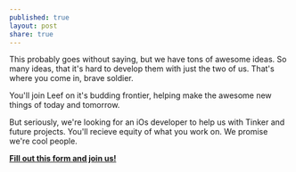 ```yaml
---
published: true
layout: post
share: true
---
```


This probably goes without saying, but we have tons of awesome ideas. So many ideas, that it's hard to develop them with just the two of us. That's where you come in, brave soldier.

You'll join Leef on it's budding frontier, helping make the awesome new things of today and tomorrow.
</advertisement>

But seriously, we're looking for an iOs developer to help us with Tinker and future projects. You'll recieve equity of what you work on. We promise we're cool people.

**[Fill out this form and join us!](https://teamleef.wufoo.com/forms/work-with-leef-m1sa3yfk1940x8v/)**